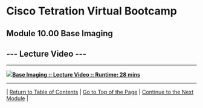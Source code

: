 # Cisco Tetration Virtual Bootcamp
  
## Module 10.00  Base Imaging

## --- Lecture Video ---  
---
<a href="https://deftcon-tetration-virtual-bootcamp.s3.us-east-2.amazonaws.com/lectures/Module_10.00__Lecture__Base_Imaging.mp4" style="font-weight:bold"><img src="https://tetration.guru/bootcamp/diagrams/images/video_icon_small.png">Base Imaging :: Lecture Video :: Runtime: 28 mins</a>  
  
---  

| [Return to Table of Contents](https://tetration.guru/bootcamp/) | [Go to Top of the Page](README.md) | [Continue to the Next Module](../module_11/) |